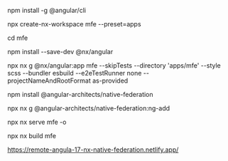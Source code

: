 npm install -g @angular/cli

npx create-nx-workspace mfe --preset=apps

cd mfe

npm install --save-dev @nx/angular

npx nx g @nx/angular:app mfe --skipTests --directory 'apps/mfe' --style scss --bundler esbuild --e2eTestRunner none --projectNameAndRootFormat as-provided

npm install @angular-architects/native-federation

npx nx g @angular-architects/native-federation:ng-add

npx nx serve mfe -o

npx nx build mfe

https://remote-angula-17-nx-native-federation.netlify.app/
